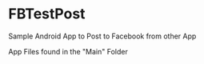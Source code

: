 # FBTestPost
Sample Android App to Post to Facebook from other App

App Files found in the "Main" Folder
